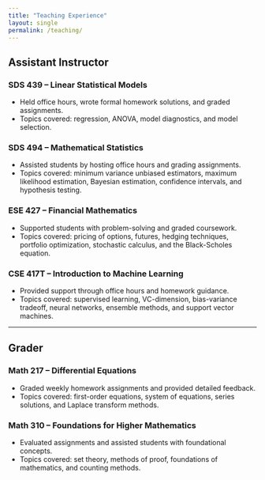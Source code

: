 ```yaml
---
title: "Teaching Experience"
layout: single
permalink: /teaching/
---
```


## Assistant Instructor

### SDS 439 – Linear Statistical Models
- Held office hours, wrote formal homework solutions, and graded assignments.
- Topics covered: regression, ANOVA, model diagnostics, and model selection.

### SDS 494 – Mathematical Statistics
- Assisted students by hosting office hours and grading assignments.
- Topics covered: minimum variance unbiased estimators, maximum likelihood estimation, Bayesian estimation, confidence intervals, and hypothesis testing.

### ESE 427 – Financial Mathematics
- Supported students with problem-solving and graded coursework.
- Topics covered: pricing of options, futures, hedging techniques, portfolio optimization, stochastic calculus, and the Black-Scholes equation.

### CSE 417T – Introduction to Machine Learning
- Provided support through office hours and homework guidance.
- Topics covered: supervised learning, VC-dimension, bias-variance tradeoff, neural networks, ensemble methods, and support vector machines.

---

## Grader

### Math 217 – Differential Equations
- Graded weekly homework assignments and provided detailed feedback.
- Topics covered: first-order equations, system of equations, series solutions, and Laplace transform methods.

### Math 310 – Foundations for Higher Mathematics
- Evaluated assignments and assisted students with foundational concepts.
- Topics covered: set theory, methods of proof, foundations of mathematics, and counting methods.
